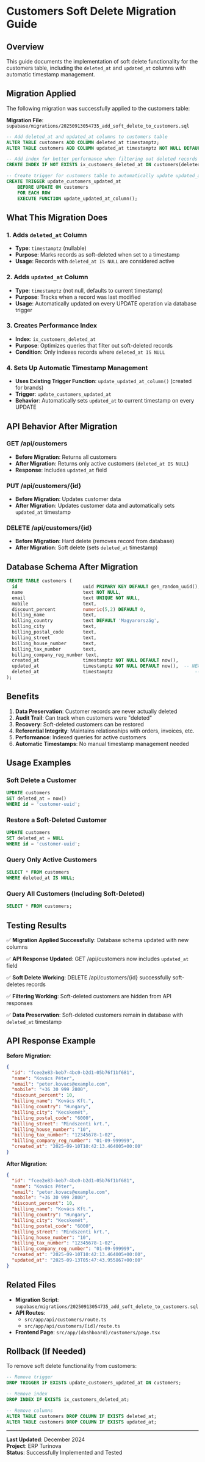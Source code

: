 # Customers Soft Delete Migration Guide

## Overview
This guide documents the implementation of soft delete functionality for the customers table, including the `deleted_at` and `updated_at` columns with automatic timestamp management.

## Migration Applied

The following migration was successfully applied to the customers table:

**Migration File**: `supabase/migrations/20250913054735_add_soft_delete_to_customers.sql`

```sql
-- Add deleted_at and updated_at columns to customers table
ALTER TABLE customers ADD COLUMN deleted_at timestamptz;
ALTER TABLE customers ADD COLUMN updated_at timestamptz NOT NULL DEFAULT now();

-- Add index for better performance when filtering out deleted records
CREATE INDEX IF NOT EXISTS ix_customers_deleted_at ON customers(deleted_at) WHERE deleted_at IS NULL;

-- Create trigger for customers table to automatically update updated_at
CREATE TRIGGER update_customers_updated_at 
    BEFORE UPDATE ON customers 
    FOR EACH ROW 
    EXECUTE FUNCTION update_updated_at_column();
```

## What This Migration Does

### 1. Adds `deleted_at` Column
- **Type**: `timestamptz` (nullable)
- **Purpose**: Marks records as soft-deleted when set to a timestamp
- **Usage**: Records with `deleted_at IS NULL` are considered active

### 2. Adds `updated_at` Column
- **Type**: `timestamptz` (not null, defaults to current timestamp)
- **Purpose**: Tracks when a record was last modified
- **Usage**: Automatically updated on every UPDATE operation via database trigger

### 3. Creates Performance Index
- **Index**: `ix_customers_deleted_at`
- **Purpose**: Optimizes queries that filter out soft-deleted records
- **Condition**: Only indexes records where `deleted_at IS NULL`

### 4. Sets Up Automatic Timestamp Management
- **Uses Existing Trigger Function**: `update_updated_at_column()` (created for brands)
- **Trigger**: `update_customers_updated_at`
- **Behavior**: Automatically sets `updated_at` to current timestamp on every UPDATE

## API Behavior After Migration

### GET /api/customers
- **Before Migration**: Returns all customers
- **After Migration**: Returns only active customers (`deleted_at IS NULL`)
- **Response**: Includes `updated_at` field

### PUT /api/customers/{id}
- **Before Migration**: Updates customer data
- **After Migration**: Updates customer data and automatically sets `updated_at` timestamp

### DELETE /api/customers/{id}
- **Before Migration**: Hard delete (removes record from database)
- **After Migration**: Soft delete (sets `deleted_at` timestamp)

## Database Schema After Migration

```sql
CREATE TABLE customers (
  id                        uuid PRIMARY KEY DEFAULT gen_random_uuid(),
  name                      text NOT NULL,
  email                     text UNIQUE NOT NULL,
  mobile                    text,
  discount_percent          numeric(5,2) DEFAULT 0,
  billing_name              text,
  billing_country           text DEFAULT 'Magyarország',
  billing_city              text,
  billing_postal_code       text,
  billing_street            text,
  billing_house_number      text,
  billing_tax_number        text,
  billing_company_reg_number text,
  created_at                timestamptz NOT NULL DEFAULT now(),
  updated_at                timestamptz NOT NULL DEFAULT now(),  -- NEW
  deleted_at                timestamptz                              -- NEW
);
```

## Benefits

1. **Data Preservation**: Customer records are never actually deleted
2. **Audit Trail**: Can track when customers were "deleted"
3. **Recovery**: Soft-deleted customers can be restored
4. **Referential Integrity**: Maintains relationships with orders, invoices, etc.
5. **Performance**: Indexed queries for active customers
6. **Automatic Timestamps**: No manual timestamp management needed

## Usage Examples

### Soft Delete a Customer
```sql
UPDATE customers 
SET deleted_at = now() 
WHERE id = 'customer-uuid';
```

### Restore a Soft-Deleted Customer
```sql
UPDATE customers 
SET deleted_at = NULL 
WHERE id = 'customer-uuid';
```

### Query Only Active Customers
```sql
SELECT * FROM customers 
WHERE deleted_at IS NULL;
```

### Query All Customers (Including Soft-Deleted)
```sql
SELECT * FROM customers;
```

## Testing Results

✅ **Migration Applied Successfully**: Database schema updated with new columns

✅ **API Response Updated**: GET /api/customers now includes `updated_at` field

✅ **Soft Delete Working**: DELETE /api/customers/{id} successfully soft-deletes records

✅ **Filtering Working**: Soft-deleted customers are hidden from API responses

✅ **Data Preservation**: Soft-deleted customers remain in database with `deleted_at` timestamp

## API Response Example

**Before Migration**:
```json
{
  "id": "fcee2e83-beb7-4bc0-b2d1-05b76f1bf681",
  "name": "Kovács Péter",
  "email": "peter.kovacs@example.com",
  "mobile": "+36 30 999 2800",
  "discount_percent": 10,
  "billing_name": "Kovács Kft.",
  "billing_country": "Hungary",
  "billing_city": "Kecskemét",
  "billing_postal_code": "6000",
  "billing_street": "Mindszenti krt.",
  "billing_house_number": "10",
  "billing_tax_number": "12345678-1-02",
  "billing_company_reg_number": "01-09-999999",
  "created_at": "2025-09-10T10:42:13.464005+00:00"
}
```

**After Migration**:
```json
{
  "id": "fcee2e83-beb7-4bc0-b2d1-05b76f1bf681",
  "name": "Kovács Péter",
  "email": "peter.kovacs@example.com",
  "mobile": "+36 30 999 2800",
  "discount_percent": 10,
  "billing_name": "Kovács Kft.",
  "billing_country": "Hungary",
  "billing_city": "Kecskemét",
  "billing_postal_code": "6000",
  "billing_street": "Mindszenti krt.",
  "billing_house_number": "10",
  "billing_tax_number": "12345678-1-02",
  "billing_company_reg_number": "01-09-999999",
  "created_at": "2025-09-10T10:42:13.464005+00:00",
  "updated_at": "2025-09-13T05:47:43.955867+00:00"
}
```

## Related Files

- **Migration Script**: `supabase/migrations/20250913054735_add_soft_delete_to_customers.sql`
- **API Routes**: 
  - `src/app/api/customers/route.ts`
  - `src/app/api/customers/[id]/route.ts`
- **Frontend Page**: `src/app/(dashboard)/customers/page.tsx`

## Rollback (If Needed)

To remove soft delete functionality from customers:

```sql
-- Remove trigger
DROP TRIGGER IF EXISTS update_customers_updated_at ON customers;

-- Remove index
DROP INDEX IF EXISTS ix_customers_deleted_at;

-- Remove columns
ALTER TABLE customers DROP COLUMN IF EXISTS deleted_at;
ALTER TABLE customers DROP COLUMN IF EXISTS updated_at;
```

---

**Last Updated**: December 2024  
**Project**: ERP Turinova  
**Status**: Successfully Implemented and Tested
